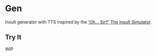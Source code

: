 # Gen
Insult generator with TTS inspired by the ['Oh... Sir!!' The Insult Simulator](https://store.steampowered.com/app/512250/OhSir_The_Insult_Simulator/).

## Try It
WIP
